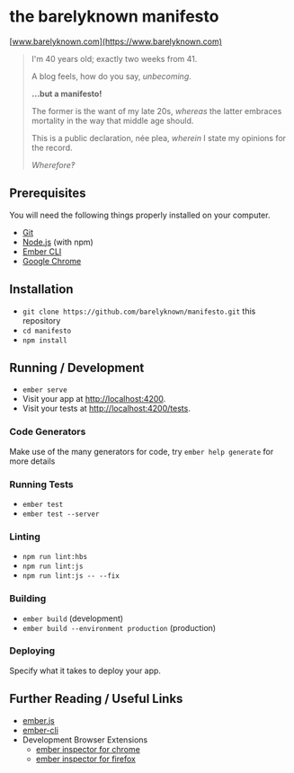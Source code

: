 # the barelyknown manifesto

[www.barelyknown.com](https://www.barelyknown.com)

> I'm 40 years old; exactly two weeks from 41.
>
> A blog feels, how do you say, _unbecoming_.
>
> **...but a manifesto!**
>
> The former is the want of my late 20s, _whereas_ the latter embraces mortality in the way that middle age should.
>
> This is a public declaration, née plea, _wherein_ I state my opinions for the record.
>
> _Wherefore‽_

## Prerequisites

You will need the following things properly installed on your computer.

* [Git](https://git-scm.com/)
* [Node.js](https://nodejs.org/) (with npm)
* [Ember CLI](https://ember-cli.com/)
* [Google Chrome](https://google.com/chrome/)

## Installation

* `git clone https://github.com/barelyknown/manifesto.git` this repository
* `cd manifesto`
* `npm install`

## Running / Development

* `ember serve`
* Visit your app at [http://localhost:4200](http://localhost:4200).
* Visit your tests at [http://localhost:4200/tests](http://localhost:4200/tests).

### Code Generators

Make use of the many generators for code, try `ember help generate` for more details

### Running Tests

* `ember test`
* `ember test --server`

### Linting

* `npm run lint:hbs`
* `npm run lint:js`
* `npm run lint:js -- --fix`

### Building

* `ember build` (development)
* `ember build --environment production` (production)

### Deploying

Specify what it takes to deploy your app.

## Further Reading / Useful Links

* [ember.js](https://emberjs.com/)
* [ember-cli](https://ember-cli.com/)
* Development Browser Extensions
  * [ember inspector for chrome](https://chrome.google.com/webstore/detail/ember-inspector/bmdblncegkenkacieihfhpjfppoconhi)
  * [ember inspector for firefox](https://addons.mozilla.org/en-US/firefox/addon/ember-inspector/)
